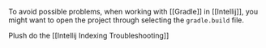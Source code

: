 To avoid possible problems, when working with [[Gradle]] in [[Intellij]], you might want to open the project through selecting the `gradle.build` file.

Plush do the [[Intellij Indexing Troubleshooting]]